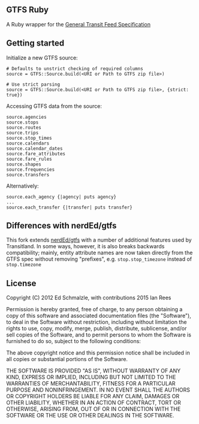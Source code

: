 ## GTFS Ruby

A Ruby wrapper for the [General Transit Feed Specification](https://developers.google.com/transit/gtfs/)

## Getting started

Initialize a new GTFS source:

    # Defaults to unstrict checking of required columns
    source = GTFS::Source.build(<URI or Path to GTFS zip file>)

    # Use strict parsing
    source = GTFS::Source.build(<URI or Path to GTFS zip file>, {strict: true})

Accessing GTFS data from the source:

    source.agencies
    source.stops
    source.routes
    source.trips
    source.stop_times
    source.calendars
    source.calendar_dates     
    source.fare_attributes    
    source.fare_rules         
    source.shapes
    source.frequencies        
    source.transfers          

Alternatively:

    source.each_agency {|agency| puts agency}
    ...
    source.each_transfer {|transfer| puts transfer}

## Differences with nerdEd/gtfs

This fork extends [nerdEd/gtfs](https://github.com/nerdEd/gtfs) with a number
of additional features used by Transitland. In some ways, however, it is also
breaks backwards compatibility; mainly, entity attribute names are now taken
directly from the GTFS spec without removing "prefixes", e.g. `stop.stop_timezone`
instead of `stop.timezone`

## License

Copyright (C) 2012 Ed Schmalzle, with contributions 2015 Ian Rees

Permission is hereby granted, free of charge, to any person obtaining a
copy of this software and associated documentation files (the "Software"), to
deal in the Software without restriction, including without limitation the
rights to use, copy, modify, merge, publish, distribute, sublicense, and/or sell
copies of the Software, and to permit persons to whom the Software is furnished
to do so, subject to the following conditions:

The above copyright notice and this permission notice shall be included in
all copies or substantial portions of the Software.

THE SOFTWARE IS PROVIDED "AS IS", WITHOUT WARRANTY OF ANY KIND, EXPRESS OR
IMPLIED, INCLUDING BUT NOT LIMITED TO THE WARRANTIES OF MERCHANTABILITY, FITNESS
FOR A PARTICULAR PURPOSE AND NONINFRINGEMENT. IN NO EVENT SHALL THE AUTHORS OR
COPYRIGHT HOLDERS BE LIABLE FOR ANY CLAIM, DAMAGES OR OTHER LIABILITY, WHETHER
IN AN ACTION OF CONTRACT, TORT OR OTHERWISE, ARISING FROM, OUT OF OR IN
CONNECTION WITH THE SOFTWARE OR THE USE OR OTHER DEALINGS IN THE SOFTWARE.
